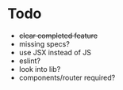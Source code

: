 # Todo

* ~~clear completed feature~~
* missing specs?
* use JSX instead of JS
* eslint?
* look into lib?
* components/router required?
